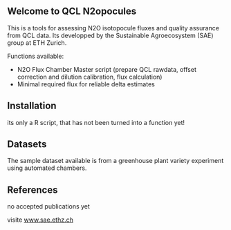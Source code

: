 ## Welcome to QCL N2opocules

This is a tools for assessing N2O isotopocule fluxes and quality assurance from QCL data. Its developped by the Sustainable Agroecosystem (SAE) group at ETH Zurich.

Functions available:
- N2O Flux Chamber Master script (prepare QCL rawdata, offset correction and dilution calibration, flux calculation)
- Minimal required flux for reliable delta estimates

## Installation

its only a R script, that has not been turned into a function yet!


## Datasets

The sample dataset available is from a greenhouse plant variety experiment using automated chambers. 


## References 

no accepted publications yet

visite www.sae.ethz.ch

